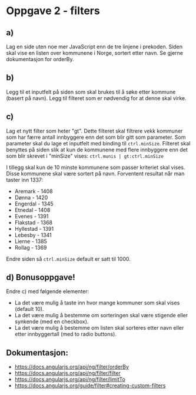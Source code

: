 # Oppgave 2 - filters

## a)
Lag en side uten noe mer JavaScript enn de tre linjene i prekoden. Siden skal vise en listen over kommunene i Norge,
sortert etter navn. Se gjerne dokumentasjon for orderBy.


## b)

Legg til et inputfelt på siden som skal brukes til å søke etter kommune (basert på navn). Legg til filteret som er
nødvendig for at denne skal virke.


## c)

Lag et nytt filter som heter "gt". Dette filteret skal filtrere vekk kommuner som har færre antall innbyggere enn det 
som blir gitt som parameter. Som parameter skal du lage et inputfelt med binding til `ctrl.minSize`. Filteret skal 
benyttes på siden slik at kun de kommunene med flere innbyggere enn det som blir skrevet i "minSize" vises: 
`ctrl.munis | gt:ctrl.minSize`  

I tillegg skal kun de 10 minste kommunene som passer kriteriet skal vises. Disse kommunene skal være sortert på navn. 
Forventent resultat når man taster inn 1337:

* Aremark - 1408
* Dønna - 1420
* Engerdal - 1345
* Etnedal - 1408
* Evenes - 1391
* Flakstad - 1368
* Hyllestad - 1391
* Lebesby - 1341
* Lierne - 1385
* Rollag - 1369

Endre siden så `ctrl.minSize` default er satt til 1000.

## d) Bonusoppgave!

Endre c) med følgende elementer:

* La det være mulig å taste inn hvor mange kommuner som skal vises (default 10).
* La det være mulig å bestemme om sorteringen skal være stigende eller synkende (med en checkbox).
* La det være mulig å bestemme om listen skal sorteres etter navn eller etter innbyggertall (med to radio buttons).

## Dokumentasjon:

* https://docs.angularjs.org/api/ng/filter/orderBy
* https://docs.angularjs.org/api/ng/filter/filter
* https://docs.angularjs.org/api/ng/filter/limitTo
* https://docs.angularjs.org/guide/filter#creating-custom-filters
